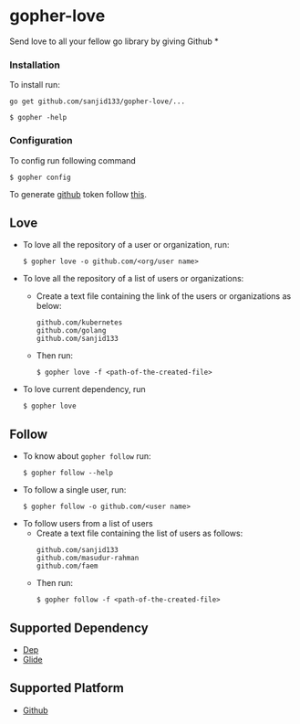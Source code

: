 # gopher-love
Send love to all your fellow go library by giving Github  *

### Installation

To install run:
```console
go get github.com/sanjid133/gopher-love/...

$ gopher -help
```

### Configuration

To config run following command

```console
$ gopher config
```

To generate [github](github.com) token follow [this](https://help.github.com/en/articles/creating-a-personal-access-token-for-the-command-line).


## Love

- To love all the repository of a user or organization, run:

    ```console
    $ gopher love -o github.com/<org/user name>
    ```

- To love all the repository of a list of users or organizations:

    - Create a text file containing the link of the users or organizations as below:
        ```
        github.com/kubernetes
        github.com/golang
        github.com/sanjid133
        ``` 
    - Then run:
        ```console
        $ gopher love -f <path-of-the-created-file>
        ```

- To love current dependency, run

    ```console
    $ gopher love
    ```
## Follow
- To know about `gopher follow` run:
    ```console
    $ gopher follow --help
    ```
- To follow a single user, run:
    ```console
    $ gopher follow -o github.com/<user name>
    ```
- To follow users from a list of users
   - Create a text file containing the list of users as follows:
        ```console
        github.com/sanjid133
        github.com/masudur-rahman
        github.com/faem
        ```
    - Then run:
        ```console
        $ gopher follow -f <path-of-the-created-file>
        ```

## Supported Dependency

 - [Dep](https://golang.github.io/dep/docs/introduction.html)
 - [Glide](https://github.com/Masterminds/glide)
 
## Supported Platform

 - [Github](github.com)
  

